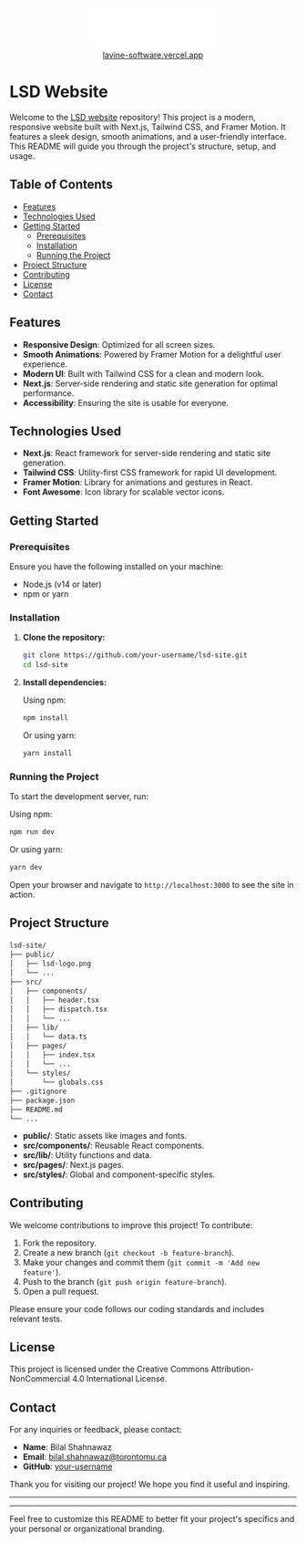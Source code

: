<p align="center">
  <img src="./public/lsd-white.png" alt="LSD Logo" /> <br>
  <a href="https://lavine-software.vercel.app/">lavine-software.vercel.app</a>
</p>

# LSD Website

Welcome to the [LSD website](https://lavine-software.vercel.app/) repository! This project is a modern, responsive website built with Next.js, Tailwind CSS, and Framer Motion. It features a sleek design, smooth animations, and a user-friendly interface. This README will guide you through the project's structure, setup, and usage.

## Table of Contents

- [Features](#features)
- [Technologies Used](#technologies-used)
- [Getting Started](#getting-started)
  - [Prerequisites](#prerequisites)
  - [Installation](#installation)
  - [Running the Project](#running-the-project)
- [Project Structure](#project-structure)
- [Contributing](#contributing)
- [License](#license)
- [Contact](#contact)

## Features

- **Responsive Design**: Optimized for all screen sizes.
- **Smooth Animations**: Powered by Framer Motion for a delightful user experience.
- **Modern UI**: Built with Tailwind CSS for a clean and modern look.
- **Next.js**: Server-side rendering and static site generation for optimal performance.
- **Accessibility**: Ensuring the site is usable for everyone.

## Technologies Used

- **Next.js**: React framework for server-side rendering and static site generation.
- **Tailwind CSS**: Utility-first CSS framework for rapid UI development.
- **Framer Motion**: Library for animations and gestures in React.
- **Font Awesome**: Icon library for scalable vector icons.

## Getting Started

### Prerequisites

Ensure you have the following installed on your machine:

- Node.js (v14 or later)
- npm or yarn

### Installation

1. **Clone the repository:**

   ```sh
   git clone https://github.com/your-username/lsd-site.git
   cd lsd-site
   ```

2. **Install dependencies:**

   Using npm:

   ```sh
   npm install
   ```

   Or using yarn:

   ```sh
   yarn install
   ```

### Running the Project

To start the development server, run:

Using npm:

```sh
npm run dev
```

Or using yarn:

```sh
yarn dev
```

Open your browser and navigate to `http://localhost:3000` to see the site in action.

## Project Structure

```plaintext
lsd-site/
├── public/
│   ├── lsd-logo.png
│   └── ...
├── src/
│   ├── components/
│   │   ├── header.tsx
│   │   ├── dispatch.tsx
│   │   └── ...
│   ├── lib/
│   │   └── data.ts
│   ├── pages/
│   │   ├── index.tsx
│   │   └── ...
│   └── styles/
│       └── globals.css
├── .gitignore
├── package.json
├── README.md
└── ...
```

- **public/**: Static assets like images and fonts.
- **src/components/**: Reusable React components.
- **src/lib/**: Utility functions and data.
- **src/pages/**: Next.js pages.
- **src/styles/**: Global and component-specific styles.

## Contributing

We welcome contributions to improve this project! To contribute:

1. Fork the repository.
2. Create a new branch (`git checkout -b feature-branch`).
3. Make your changes and commit them (`git commit -m 'Add new feature'`).
4. Push to the branch (`git push origin feature-branch`).
5. Open a pull request.

Please ensure your code follows our coding standards and includes relevant tests.

## License

This project is licensed under the Creative Commons Attribution-NonCommercial 4.0 International License.

## Contact

For any inquiries or feedback, please contact:

- **Name**: Bilal Shahnawaz
- **Email**: bilal.shahnawaz@torontomu.ca
- **GitHub**: [your-username](https://github.com/bilalshahnawaz)

Thank you for visiting our project! We hope you find it useful and inspiring.

---

---

Feel free to customize this README to better fit your project's specifics and your personal or organizational branding.
